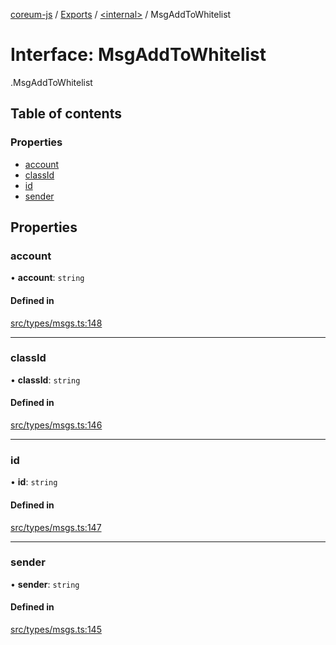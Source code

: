 [coreum-js](../README.md) / [Exports](../modules.md) / [<internal\>](../modules/internal_.md) / MsgAddToWhitelist

# Interface: MsgAddToWhitelist

[<internal>](../modules/internal_.md).MsgAddToWhitelist

## Table of contents

### Properties

- [account](internal_.MsgAddToWhitelist.md#account)
- [classId](internal_.MsgAddToWhitelist.md#classid)
- [id](internal_.MsgAddToWhitelist.md#id)
- [sender](internal_.MsgAddToWhitelist.md#sender)

## Properties

### account

• **account**: `string`

#### Defined in

[src/types/msgs.ts:148](https://github.com/PulsaraIO/coreum-js/blob/37352c6/src/types/msgs.ts#L148)

___

### classId

• **classId**: `string`

#### Defined in

[src/types/msgs.ts:146](https://github.com/PulsaraIO/coreum-js/blob/37352c6/src/types/msgs.ts#L146)

___

### id

• **id**: `string`

#### Defined in

[src/types/msgs.ts:147](https://github.com/PulsaraIO/coreum-js/blob/37352c6/src/types/msgs.ts#L147)

___

### sender

• **sender**: `string`

#### Defined in

[src/types/msgs.ts:145](https://github.com/PulsaraIO/coreum-js/blob/37352c6/src/types/msgs.ts#L145)
